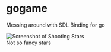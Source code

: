 # gogame
Messing around with SDL Binding for go


![Screenshot of Shooting Stars](https://raw.github.com/chistogo/gogame/master/assets/screenshots/stars.gif)  
Not so fancy stars
